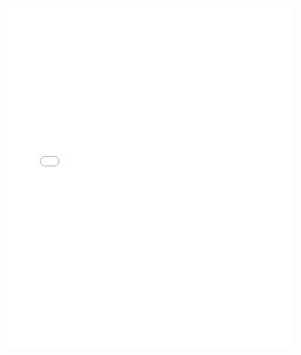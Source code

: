 <iframe id="igraph" scrolling="no" style="border:none;" seamless="seamless" src="gantt/suite_dansante_en_jazz_1_stomp.html" height="600" width="100%"></iframe>